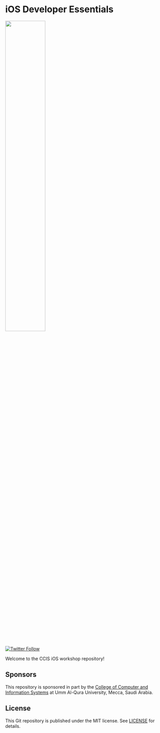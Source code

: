 # iOS Developer Essentials

<img src="https://raw.github.com/youldash/iOS/master/Misc/CS%20B.png" width="50%" />

[![Twitter Follow](https://img.shields.io/twitter/follow/youldash.svg?style=social?style=plastic)]()

Welcome to the CCIS iOS workshop repository!

## Sponsors
This repository is sponsored in part by the [College of Computer and Information Systems](http://cis.uqu.edu.sa/) at Umm Al-Qura University, Mecca, Saudi Arabia.

## License

This Git repository is published under the MIT license. See [LICENSE](https://github.com/youldash/NCCC/blob/master/LICENSE.md) for details.